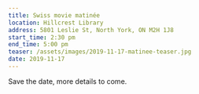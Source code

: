 ```yaml
---
title: Swiss movie matinée
location: Hillcrest Library
address: 5801 Leslie St, North York, ON M2H 1J8
start_time: 2:30 pm
end_time: 5:00 pm
teaser: /assets/images/2019-11-17-matinee-teaser.jpg
date: 2019-11-17
---
```


Save the date, more details to come.
